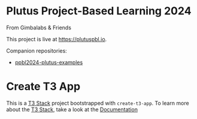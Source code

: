 # Plutus Project-Based Learning 2024
From Gimbalabs & Friends

This project is live at https://plutuspbl.io.

Companion repositories:
- [ppbl2024-plutus-examples](https://github.com/gimbalabs/ppbl2024-plutus-examples)

# Create T3 App
This is a [T3 Stack](https://create.t3.gg/) project bootstrapped with `create-t3-app`. To learn more about the [T3 Stack](https://create.t3.gg/), take a look at the [Documentation](https://create.t3.gg/)
